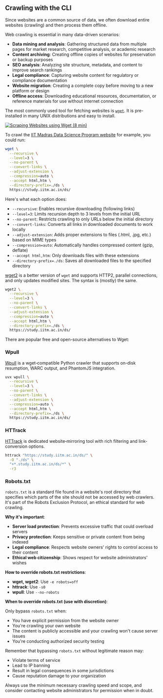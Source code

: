 <!-- source_url: https://tds.s-anand.net/#/crawling-cli -->

## Crawling with the CLI

Since websites are a common source of data, we often download entire websites (crawling) and then process them offline.

Web crawling is essential in many data-driven scenarios:

- **Data mining and analysis**: Gathering structured data from multiple pages for market research, competitive analysis, or academic research
- **Content archiving**: Creating offline copies of websites for preservation or backup purposes
- **SEO analysis**: Analyzing site structure, metadata, and content to improve search rankings
- **Legal compliance**: Capturing website content for regulatory or compliance documentation
- **Website migration**: Creating a complete copy before moving to a new platform or design
- **Offline access**: Downloading educational resources, documentation, or reference materials for use without internet connection

The most commonly used tool for fetching websites is [`wget`](https://www.gnu.org/software/wget/). It is pre-installed in many UNIX distributions and easy to install.

[![Scraping Websites using Wget (8 min)](https://i.ytimg.com/vi/pLfH5TZBGXo/sddefault.jpg)](https://youtu.be/pLfH5TZBGXo)

To crawl the [IIT Madras Data Science Program website](https://study.iitm.ac.in/ds/) for example, you could run:

```bash
wget \
  --recursive \
  --level=3 \
  --no-parent \
  --convert-links \
  --adjust-extension \
  --compression=auto \
  --accept html,htm \
  --directory-prefix=./ds \
  https://study.iitm.ac.in/ds/
```

Here's what each option does:

- `--recursive`: Enables recursive downloading (following links)
- `--level=3`: Limits recursion depth to 3 levels from the initial URL
- `--no-parent`: Restricts crawling to only URLs below the initial directory
- `--convert-links`: Converts all links in downloaded documents to work locally
- `--adjust-extension`: Adds proper extensions to files (.html, .jpg, etc.) based on MIME types
- `--compression=auto`: Automatically handles compressed content (gzip, deflate)
- `--accept html,htm`: Only downloads files with these extensions
- `--directory-prefix=./ds`: Saves all downloaded files to the specified directory

[wget2](https://gitlab.com/gnuwget/wget2) is a better version of `wget` and supports HTTP2, parallel connections, and only updates modified sites. The syntax is (mostly) the same.

```bash
wget2 \
  --recursive \
  --level=3 \
  --no-parent \
  --convert-links \
  --adjust-extension \
  --compression=auto \
  --accept html,htm \
  --directory-prefix=./ds \
  https://study.iitm.ac.in/ds/
```

There are popular free and open-source alternatives to Wget:

### Wpull

[Wpull](https://github.com/ArchiveTeam/wpull) is a wget‐compatible Python crawler that supports on-disk resumption, WARC output, and PhantomJS integration.

```bash
uvx wpull \
  --recursive \
  --level=3 \
  --no-parent \
  --convert-links \
  --adjust-extension \
  --compression=auto \
  --accept html,htm \
  --directory-prefix=./ds \
  https://study.iitm.ac.in/ds/
```

### HTTrack

[HTTrack](https://www.httrack.com/html/fcguide.html) is dedicated website‐mirroring tool with rich filtering and link‐conversion options.

```bash
httrack "https://study.iitm.ac.in/ds/" \
  -O "./ds" \
  "+*.study.iitm.ac.in/ds/*" \
  -r3
```

### Robots.txt

`robots.txt` is a standard file found in a website's root directory that specifies which parts of the site should not be accessed by web crawlers. It's part of the Robots Exclusion Protocol, an ethical standard for web crawling.

**Why it's important**:

- **Server load protection**: Prevents excessive traffic that could overload servers
- **Privacy protection**: Keeps sensitive or private content from being indexed
- **Legal compliance**: Respects website owners' rights to control access to their content
- **Ethical web citizenship**: Shows respect for website administrators' wishes

**How to override robots.txt restrictions**:

- **wget, wget2**: Use `-e robots=off`
- **httrack**: Use `-s0`
- **wpull**: Use `--no-robots`

**When to override robots.txt (use with discretion)**:

Only bypass `robots.txt` when:

- You have explicit permission from the website owner
- You're crawling your own website
- The content is publicly accessible and your crawling won't cause server issues
- You're conducting authorized security testing

Remember that bypassing `robots.txt` without legitimate reason may:

- Violate terms of service
- Lead to IP banning
- Result in legal consequences in some jurisdictions
- Cause reputation damage to your organization

Always use the minimum necessary crawling speed and scope, and consider contacting website administrators for permission when in doubt.

